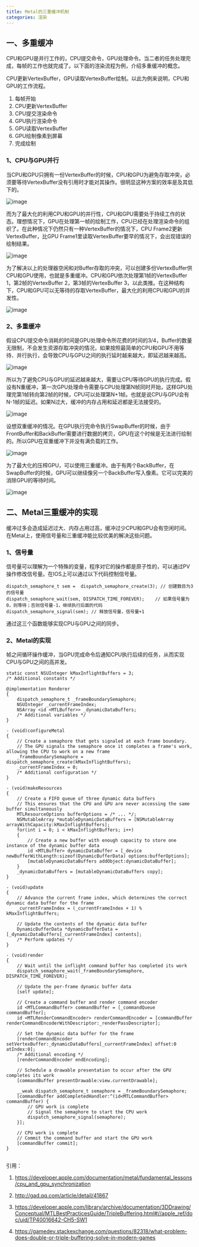 ```yaml
---
title: Metal的三重缓冲机制
categories: 渲染
---
```

## 一、多重缓冲
CPU和GPU是并行工作的，CPU提交命令，GPU处理命令。当二者的任务处理完成，每帧的工作也就完成了。以下面的渲染流程为例，介绍多重缓冲的概念。

CPU更新VertexBuffer，GPU读取VertexBuffer绘制。以此为例来说明，CPU和GPU的工作流程。

1. 每帧开始
2. CPU更新VertexBuffer
3. CPU提交渲染命令
4. GPU执行渲染命令
5. GPU读取VertexBuffer
6. GPU绘制像素到屏幕
7. 完成绘制

### 1、CPU与GPU并行
当CPU和GPU只拥有一份VertexBuffer的时候，CPU和GPU为避免存取冲突，必须要等待VertexBuffer没有引用时才能对其操作。很明显这种方案的效率是及其低下的。

![image](https://docs-assets.developer.apple.com/published/a8fcc3ae6f/3f778646-c337-42d1-977b-f5e8f1ac411c.png)

而为了最大化的利用CPU和GPU的并行性，CPU和GPU需要处于持续工作的状态。理想情况下，GPU在处理第一帧的绘制工作，CPU已经在处理渲染命令的组织了。在此种情况下仍然只有一种VertexBuffer的情况下，CPU Frame2更新VertexBuffer，比GPU Frame1里读取VertexBuffer要早的情况下，会出现错误的绘制结果。

![image](https://docs-assets.developer.apple.com/published/a8fcc3ae6f/e4f8f52c-ec6d-4c8d-bac3-e9e7a8a28be5.png)

为了解决以上的处理器空闲和对Buffer存取的冲突，可以创建多份VertexBuffer供CPU和GPU使用，也就是多重缓冲。CPU和GPU依次处理第1帧的VertexBuffer 1，第2帧的VertexBuffer 2，第3帧的VertexBuffer 3，以此类推。在这种结构下，CPU和GPU可以无等待的存取VertexBuffer，最大化的利用CPU和GPU的并发性。

![image](https://docs-assets.developer.apple.com/published/a8fcc3ae6f/5cd216dc-7d80-4d95-ac0b-b9fa783513f3.png)

### 2、多重缓冲
假设CPU提交命令消耗的时间是GPU处理命令所花费的时间的3/4，Buffer的数量无限制，不会发生资源存取冲突的情况，如果按照最简单的CPU和GPU不用等待、并行执行，会导致CPU与GPU之间的执行延时越来越大，即延迟越来越高。

![image](https://i.loli.net/2018/08/02/5b6314eb98ddc.jpg)

所以为了避免CPU与GPU的延迟越来越大，需要让CPU等待GPU的执行完成。假设有N重缓冲，第一次GPU处理命令需要与CPU处理第N帧同时开始，这样GPU处理完第1帧转向第2帧的时候，CPU可以处理第N+1帧。也就是说CPU与GPU会有N-1帧的延迟。如果N过大，缓冲的内存占用和延迟都是无法接受的。

![image](https://i.loli.net/2018/08/02/5b6314ebba1ff.jpg)

设想双重缓冲的情况。在GPU执行完命令执行SwapBuffer的时候，由于FrontBuffer和BackBuffer需要进行数据的拷贝，GPU在这个时候是无法进行绘制的。所以GPU在双重缓冲下并没有满负载的工作。

![image](https://i.loli.net/2018/08/02/5b6314f003fa9.jpg)

为了最大化的压榨GPU，可以使用三重缓冲。由于有两个BackBuffer，在SwapBuffer的时候，GPU可以继续像另一个BackBuffer写入像素。它可以完美的消除GPU的等待时间。

![image](https://i.loli.net/2018/08/02/5b6314f00ef64.jpg)

## 二、Metal三重缓冲的实现
缓冲过多会造成延迟过大、内存占用过高，缓冲过少CPU和GPU会有空闲时间。在Metal上，使用信号量和三重缓冲能比较优美的解决这些问题。
### 1、信号量
信号量可以理解为一个特殊的变量，程序对它的操作都是原子性的，可以通过PV操作修改信号量。在IOS上可以通过以下代码控制信号量。
``` obj-c
dispatch_semaphore_t sem =  dispatch_semaphore_create(3); // 创建数目为3的信号量
dispatch_semaphore_wait(sem, DISPATCH_TIME_FOREVER);	// 如果信号量为0，则等待；否则信号量-1，继续执行后面的代码
dispatch_semaphore_signal(sem);	// 释放信号量，信号量+1
```
通过这三个函数能够实现CPU与GPU之间的同步。
### 2、Metal的实现
帧之间循环操作缓冲，当GPU完成命令后通知CPU执行后续的任务，从而实现CPU与GPU之间的高并发。
``` obj-c
static const NSUInteger kMaxInflightBuffers = 3;
/* Additional constants */
 
@implementation Renderer
{
    dispatch_semaphore_t _frameBoundarySemaphore;
    NSUInteger _currentFrameIndex;
    NSArray <id <MTLBuffer>> _dynamicDataBuffers;
    /* Additional variables */
}
 
- (void)configureMetal
{
    // Create a semaphore that gets signaled at each frame boundary.
    // The GPU signals the semaphore once it completes a frame's work, allowing the CPU to work on a new frame
    _frameBoundarySemaphore = dispatch_semaphore_create(kMaxInflightBuffers);
    _currentFrameIndex = 0;
    /* Additional configuration */
}
 
- (void)makeResources
{
    // Create a FIFO queue of three dynamic data buffers
    // This ensures that the CPU and GPU are never accessing the same buffer simultaneously
    MTLResourceOptions bufferOptions = /* ... */;
    NSMutableArray *mutableDynamicDataBuffers = [NSMutableArray arrayWithCapacity:kMaxInflightBuffers];
    for(int i = 0; i < kMaxInflightBuffers; i++)
    {
        // Create a new buffer with enough capacity to store one instance of the dynamic buffer data
        id <MTLBuffer> dynamicDataBuffer = [_device newBufferWithLength:sizeof(DynamicBufferData) options:bufferOptions];
        [mutableDynamicDataBuffers addObject:dynamicDataBuffer];
    }
    _dynamicDataBuffers = [mutableDynamicDataBuffers copy];
}
 
- (void)update
{
    // Advance the current frame index, which determines the correct dynamic data buffer for the frame
    _currentFrameIndex = (_currentFrameIndex + 1) % kMaxInflightBuffers;
 
    // Update the contents of the dynamic data buffer
    DynamicBufferData *dynamicBufferData = [_dynamicDataBuffers[_currentFrameIndex] contents];
    /* Perform updates */
}
 
- (void)render
{
    // Wait until the inflight command buffer has completed its work
    dispatch_semaphore_wait(_frameBoundarySemaphore, DISPATCH_TIME_FOREVER);
 
    // Update the per-frame dynamic buffer data
    [self update];
 
    // Create a command buffer and render command encoder
    id <MTLCommandBuffer> commandBuffer = [_commandQueue commandBuffer];
    id <MTLRenderCommandEncoder> renderCommandEncoder = [commandBuffer renderCommandEncoderWithDescriptor:_renderPassDescriptor];
 
    // Set the dynamic data buffer for the frame
    [renderCommandEncoder setVertexBuffer:_dynamicDataBuffers[_currentFrameIndex] offset:0 atIndex:0];
    /* Additional encoding */
    [renderCommandEncoder endEncoding];
 
    // Schedule a drawable presentation to occur after the GPU completes its work
    [commandBuffer presentDrawable:view.currentDrawable];
 
    __weak dispatch_semaphore_t semaphore = _frameBoundarySemaphore;
    [commandBuffer addCompletedHandler:^(id<MTLCommandBuffer> commandBuffer) {
        // GPU work is complete
        // Signal the semaphore to start the CPU work
        dispatch_semaphore_signal(semaphore);
    }];
 
    // CPU work is complete
    // Commit the command buffer and start the GPU work
    [commandBuffer commit];
}
 
```

引用：
1. https://developer.apple.com/documentation/metal/fundamental_lessons/cpu_and_gpu_synchronization
2. http://gad.qq.com/article/detail/41867
3. https://developer.apple.com/library/archive/documentation/3DDrawing/Conceptual/MTLBestPracticesGuide/TripleBuffering.html#//apple_ref/doc/uid/TP40016642-CH5-SW1

4. https://gamedev.stackexchange.com/questions/82318/what-problem-does-double-or-triple-buffering-solve-in-modern-games